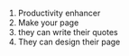 1. Productivity enhancer
2. Make your page
3. they can write their quotes 
4. They can design their page 
